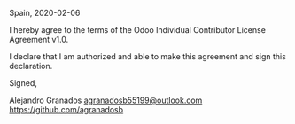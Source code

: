 Spain, 2020-02-06

I hereby agree to the terms of the Odoo Individual Contributor License Agreement v1.0.

I declare that I am authorized and able to make this agreement and sign this declaration.

Signed,

Alejandro Granados agranadosb55199@outlook.com https://github.com/agranadosb
